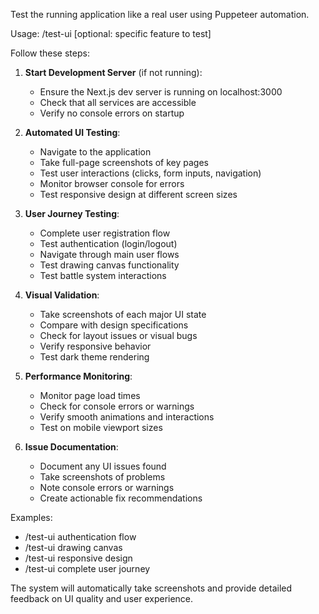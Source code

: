 Test the running application like a real user using Puppeteer automation.

Usage: /test-ui [optional: specific feature to test]

Follow these steps:
1. **Start Development Server** (if not running):
   - Ensure the Next.js dev server is running on localhost:3000
   - Check that all services are accessible
   - Verify no console errors on startup

2. **Automated UI Testing**:
   - Navigate to the application
   - Take full-page screenshots of key pages
   - Test user interactions (clicks, form inputs, navigation)
   - Monitor browser console for errors
   - Test responsive design at different screen sizes

3. **User Journey Testing**:
   - Complete user registration flow
   - Test authentication (login/logout)
   - Navigate through main user flows
   - Test drawing canvas functionality
   - Test battle system interactions

4. **Visual Validation**:
   - Take screenshots of each major UI state
   - Compare with design specifications
   - Check for layout issues or visual bugs
   - Verify responsive behavior
   - Test dark theme rendering

5. **Performance Monitoring**:
   - Monitor page load times
   - Check for console errors or warnings
   - Verify smooth animations and interactions
   - Test on mobile viewport sizes

6. **Issue Documentation**:
   - Document any UI issues found
   - Take screenshots of problems
   - Note console errors or warnings
   - Create actionable fix recommendations

Examples:
- /test-ui authentication flow
- /test-ui drawing canvas
- /test-ui responsive design
- /test-ui complete user journey

The system will automatically take screenshots and provide detailed feedback on UI quality and user experience.
